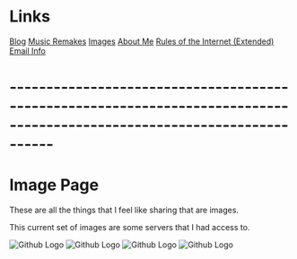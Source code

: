 # **Links**
[Blog](https://bakunet.me)
[Music Remakes](https://bakunet.me/music.html)
[Images](https://bakunet.me/images.html)
[About Me](https://bakunet.me/about.html)
[Rules of the Internet (Extended)](https://bakunet.me/internet.html)
[Email Info](https://bakunet.me/email_info.html)

# **------------------------------------------------------------------------------------------------------------------------**

# **Image Page**
These are all the things that I feel like sharing that are images.

This current set of images are some servers that I had access to.

![Github Logo](https://this.bakunet.me/website/sucks/blog_images/WP_20160608_09_28_02_Pro.jpg)
![Github Logo](https://this.bakunet.me/website/sucks/blog_images/WP_20160608_09_29_18_Pro.jpg)
![Github Logo](https://this.bakunet.me/website/sucks/blog_images/RAM_And_Processor_Count.png)
![Github Logo](https://this.bakunet.me/website/sucks/blog_images/CPU_Cores.png)
